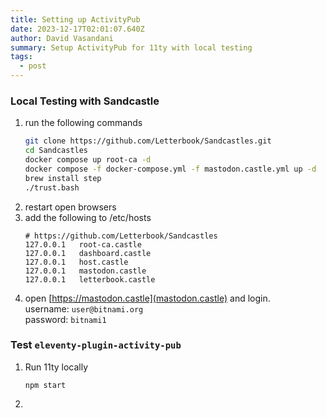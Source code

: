 ```yaml
---
title: Setting up ActivityPub
date: 2023-12-17T02:01:07.640Z
author: David Vasandani
summary: Setup ActivityPub for 11ty with local testing
tags:
  - post
---
```

<!-- TODO: Add Intro -->

### Local Testing with Sandcastle
<!-- TODO: use retoot to screenshot this post:
https://hachyderm.io/@jenniferplusplus/111406825202624566 -->
1. run the following commands
    ```bash
    git clone https://github.com/Letterbook/Sandcastles.git
    cd Sandcastles
    docker compose up root-ca -d
    docker compose -f docker-compose.yml -f mastodon.castle.yml up -d
    brew install step
    ./trust.bash
    ```
1. restart open browsers
1. add the following to /etc/hosts
    ```plaintext
    # https://github.com/Letterbook/Sandcastles
    127.0.0.1   root-ca.castle
    127.0.0.1   dashboard.castle
    127.0.0.1   host.castle
    127.0.0.1   mastodon.castle
    127.0.0.1   letterbook.castle
    ```
1. open [https://mastodon.castle](mastodon.castle) and login.  
username: `user@bitnami.org`  
password: `bitnami1`

### Test `eleventy-plugin-activity-pub`

1. Run 11ty locally
    ```
    npm start
    ```
1. 